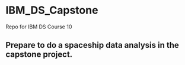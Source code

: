 # IBM_DS_Capstone
Repo for IBM DS Course 10

## Prepare to do a spaceship data analysis in the capstone project.
